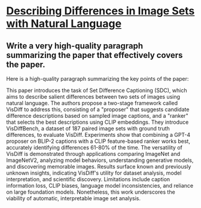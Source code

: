 # [Describing Differences in Image Sets with Natural Language](https://arxiv.org/abs/2312.02974)

## Write a very high-quality paragraph summarizing the paper that effectively covers the paper.

 Here is a high-quality paragraph summarizing the key points of the paper:

This paper introduces the task of Set Difference Captioning (SDC), which aims to describe salient differences between two sets of images using natural language. The authors propose a two-stage framework called VisDiff to address this, consisting of a "proposer" that suggests candidate difference descriptions based on sampled image captions, and a "ranker" that selects the best descriptions using CLIP embeddings. They introduce VisDiffBench, a dataset of 187 paired image sets with ground truth differences, to evaluate VisDiff. Experiments show that combining a GPT-4 proposer on BLIP-2 captions with a CLIP feature-based ranker works best, accurately identifying differences 61-80\% of the time. The versatility of VisDiff is demonstrated through applications comparing ImageNet and ImageNetV2, analyzing model behaviors, understanding generative models, and discovering memorable images. Results surface known and previously unknown insights, indicating VisDiff's utility for dataset analysis, model interpretation, and scientific discovery. Limitations include caption information loss, CLIP biases, language model inconsistencies, and reliance on large foundation models. Nonetheless, this work underscores the viability of automatic, interpretable image set analysis.

